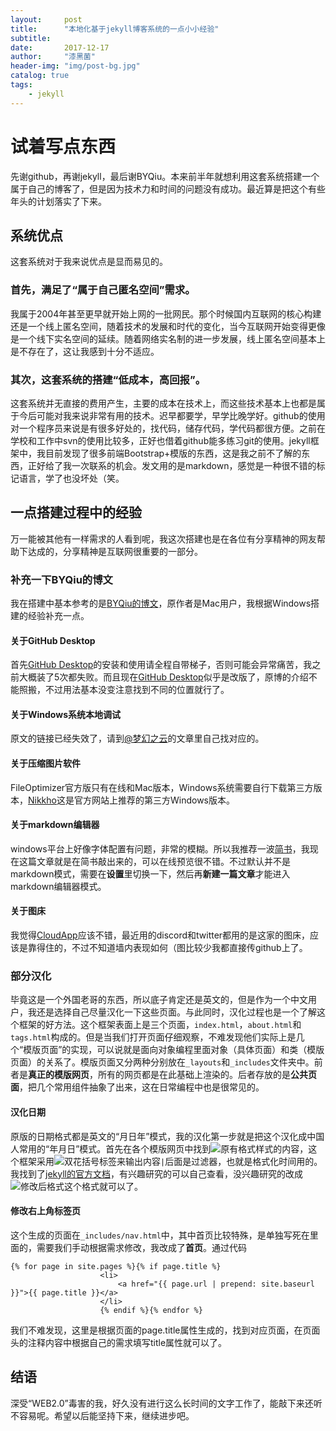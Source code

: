 ```yaml
---
layout:     post
title:      "本地化基于jekyll博客系统的一点小小经验"
subtitle:   
date:       2017-12-17
author:     "漆黑菌"
header-img: "img/post-bg.jpg"
catalog: true
tags:
    - jekyll
---
```


# 试着写点东西

先谢github，再谢jekyll，最后谢BYQiu。本来前半年就想利用这套系统搭建一个属于自己的博客了，但是因为技术力和时间的问题没有成功。最近算是把这个有些年头的计划落实了下来。

## 系统优点
这套系统对于我来说优点是显而易见的。

### 首先，满足了“属于自己匿名空间”需求。

我属于2004年甚至更早就开始上网的一批网民。那个时候国内互联网的核心构建还是一个线上匿名空间，随着技术的发展和时代的变化，当今互联网开始变得更像是一个线下实名空间的延续。随着网络实名制的进一步发展，线上匿名空间基本上是不存在了，这让我感到十分不适应。

### 其次，这套系统的搭建“低成本，高回报”。
这套系统并无直接的费用产生，主要的成本在技术上，而这些技术基本上也都是属于今后可能对我来说非常有用的技术。迟早都要学，早学比晚学好。github的使用对一个程序员来说是有很多好处的，找代码，储存代码，学代码都很方便。之前在学校和工作中svn的使用比较多，正好也借着github能多练习git的使用。jekyll框架中，我目前发现了很多前端Bootstrap+模版的东西，这是我之前不了解的东西，正好给了我一次联系的机会。发文用的是markdown，感觉是一种很不错的标记语言，学了也没坏处（笑。

## 一点搭建过程中的经验
万一能被其他有一样需求的人看到呢，我这次搭建也是在各位有分享精神的网友帮助下达成的，分享精神是互联网很重要的一部分。

### 补充一下BYQiu的博文
我在搭建中基本参考的是[BYQiu的博文](http://www.jianshu.com/p/e68fba58f75c)，原作者是Mac用户，我根据Windows搭建的经验补充一点。

#### 关于GitHub Desktop
首先[GitHub Desktop](https://desktop.github.com/)的安装和使用请全程自带梯子，否则可能会异常痛苦，我之前大概装了5次都失败。而且现在[GitHub Desktop](https://desktop.github.com/)似乎是改版了，原博的介绍不能照搬，不过用法基本没变注意找到不同的位置就行了。

#### 关于Windows系统本地调试
原文的链接已经失效了，请到[@梦幻之云](https://www.jianshu.com/u/a13e7484dc21)的文章里自己找对应的。

#### 关于压缩图片软件
FileOptimizer官方版只有在线和Mac版本，Windows系统需要自行下载第三方版本，[Nikkho](https://sourceforge.net/projects/nikkhokkho/files/FileOptimizer/)这是官方网站上推荐的第三方Windows版本。

#### 关于markdown编辑器
windows平台上好像字体配置有问题，非常的模糊。所以我推荐一波[简书](http://www.jianshu.com)，我现在这篇文章就是在简书敲出来的，可以在线预览很不错。不过默认并不是markdown模式，需要在**设置**里切换一下，然后再**新建一篇文章**才能进入markdown编辑器模式。

#### 关于图床
我觉得[CloudApp](https://www.getcloudapp.com/)应该不错，最近用的discord和twitter都用的是这家的图床，应该是靠得住的，不过不知道墙内表现如何（图比较少我都直接传github上了。

### 部分汉化
毕竟这是一个外国老哥的东西，所以底子肯定还是英文的，但是作为一个中文用户，我还是选择自己尽量汉化一下这些页面。与此同时，汉化过程也是一个了解这个框架的好方法。这个框架表面上是三个页面，`index.html`，`about.html`和`tags.html`构成的。但是当我们打开页面仔细观察，不难发现他们实际上是几个“模版页面”的实现，可以说就是面向对象编程里面对象（具体页面）和类（模版页面）的关系了。模版页面又分两种分别放在`_layouts`和`_includes`文件夹中。前者是**真正的模版网页**，所有的网页都是在此基础上渲染的。后者存放的是**公共页面**，把几个常用组件抽象了出来，这在日常编程中也是很常见的。

#### 汉化日期
原版的日期格式都是英文的“月日年”模式，我的汉化第一步就是把这个汉化成中国人常用的“年月日”模式。首先在各个模版网页中找到![原有格式](https://cl.ly/0r2v1W1X1Q05/1.jpg)样式的内容，这个框架采用![双花括号](https://cl.ly/192j083x2A3F/Image%202017-12-17%20at%2011.03.36%20PM.png)标签来输出内容`|`后面是过滤器，也就是格式化时间用的。我找到了[jekyll的官方文档](http://alanwsmith.com/jekyll-liquid-date-formatting-examples)，有兴趣研究的可以自己查看，没兴趣研究的改成![修改后格式](https://cl.ly/2B2m3l3w1Z0F/3.jpg)这个格式就可以了。

#### 修改右上角标签页
这个生成的页面在`_includes/nav.html`中，其中首页比较特殊，是单独写死在里面的，需要我们手动根据需求修改，我改成了**首页**。通过代码
```
{% for page in site.pages %}{% if page.title %}
                    <li>
                        <a href="{{ page.url | prepend: site.baseurl }}">{{ page.title }}</a>
                    </li>
                    {% endif %}{% endfor %}
```
我们不难发现，这里是根据页面的page.title属性生成的，找到对应页面，在页面头的注释内容中根据自己的需求填写title属性就可以了。

## 结语
深受“WEB2.0”毒害的我，好久没有进行这么长时间的文字工作了，能敲下来还听不容易呢。希望以后能坚持下来，继续进步吧。

